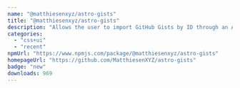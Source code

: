 ```yaml
---
name: "@matthiesenxyz/astro-gists"
title: "@matthiesenxyz/astro-gists"
description: "Allows the user to import GitHub Gists by ID through an Astro Component and Octokit"
categories:
  - "css+ui"
  - "recent"
npmUrl: "https://www.npmjs.com/package/@matthiesenxyz/astro-gists"
homepageUrl: "https://github.com/MatthiesenXYZ/astro-gists"
badge: "new"
downloads: 969
---
```

